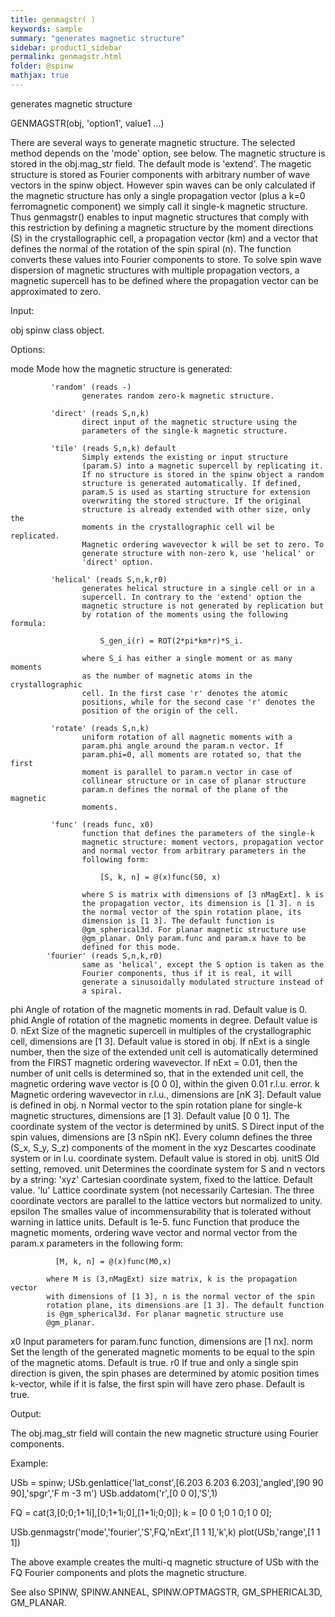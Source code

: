 ```yaml
---
title: genmagstr( )
keywords: sample
summary: "generates magnetic structure"
sidebar: product1_sidebar
permalink: genmagstr.html
folder: @spinw
mathjax: true
---
```

  generates magnetic structure
 
  GENMAGSTR(obj, 'option1', value1 ...)
 
  There are several ways to generate magnetic structure. The selected
  method depends on the 'mode' option, see below. The magnetic structure is
  stored in the obj.mag_str field. The default mode is 'extend'. The
  magetic structure is stored as Fourier components with arbitrary number
  of wave vectors in the spinw object. However spin waves can be only
  calculated if the magnetic structure has only a single propagation vector
  (plus a k=0 ferromagnetic component) we simply call it single-k magnetic
  structure. Thus genmagstr() enables to input magnetic structures that
  comply with this restriction by defining a magnetic structure by the
  moment directions (S) in the crystallographic cell, a propagation vector
  (km) and a vector that defines the normal of the rotation of the spin
  spiral (n). The function converts these values into Fourier components to
  store. To solve spin wave dispersion of magnetic structures with multiple
  propagation vectors, a magnetic supercell has to be defined where the
  propagation vector can be approximated to zero.
 
  Input:
 
  obj       spinw class object.
 
  Options:
 
  mode       Mode how the magnetic structure is generated:
 
             'random' (reads -)
                    generates random zero-k magnetic structure.
 
             'direct' (reads S,n,k)
                    direct input of the magnetic structure using the 
                    parameters of the single-k magnetic structure.
 
             'tile' (reads S,n,k) default
                    Simply extends the existing or input structure
                    (param.S) into a magnetic supercell by replicating it.
                    If no structure is stored in the spinw object a random
                    structure is generated automatically. If defined,
                    param.S is used as starting structure for extension
                    overwriting the stored structure. If the original
                    structure is already extended with other size, only the
                    moments in the crystallographic cell wil be replicated.
                    Magnetic ordering wavevector k will be set to zero. To
                    generate structure with non-zero k, use 'helical' or
                    'direct' option.
 
             'helical' (reads S,n,k,r0)
                    generates helical structure in a single cell or in a
                    supercell. In contrary to the 'extend' option the
                    magnetic structure is not generated by replication but
                    by rotation of the moments using the following formula:
 
                        S_gen_i(r) = ROT(2*pi*km*r)*S_i.
 
                    where S_i has either a single moment or as many moments
                    as the number of magnetic atoms in the crystallographic
                    cell. In the first case 'r' denotes the atomic
                    positions, while for the second case 'r' denotes the
                    position of the origin of the cell.
 
             'rotate' (reads S,n,k)
                    uniform rotation of all magnetic moments with a
                    param.phi angle around the param.n vector. If
                    param.phi=0, all moments are rotated so, that the first
                    moment is parallel to param.n vector in case of
                    collinear structure or in case of planar structure
                    param.n defines the normal of the plane of the magnetic
                    moments.
 
             'func' (reads func, x0)
                    function that defines the parameters of the single-k
                    magnetic structure: moment vectors, propagation vector
                    and normal vector from arbitrary parameters in the
                    following form:
 
                        [S, k, n] = @(x)func(S0, x)
 
                    where S is matrix with dimensions of [3 nMagExt]. k is
                    the propagation vector, its dimension is [1 3]. n is
                    the normal vector of the spin rotation plane, its
                    dimension is [1 3]. The default function is
                    @gm_spherical3d. For planar magnetic structure use
                    @gm_planar. Only param.func and param.x have to be
                    defined for this mode.
            'fourier' (reads S,n,k,r0)
                    same as 'helical', except the S option is taken as the
                    Fourier components, thus if it is real, it will
                    generate a sinusoidally modulated structure instead of
                    a spiral.
 
  phi       Angle of rotation of the magnetic moments in rad. Default
            value is 0.
  phid      Angle of rotation of the magnetic moments in degree. Default
            value is 0.
  nExt      Size of the magnetic supercell in multiples of the
            crystallographic cell, dimensions are [1 3]. Default value is
            stored in obj. If nExt is a single number, then the size of the
            extended unit cell is automatically determined from the FIRST
            magnetic ordering wavevector. If nExt = 0.01, then the number
            of unit cells is determined so, that in the extended unit cell,
            the magnetic ordering wave vector is [0 0 0], within the given
            0.01 r.l.u. error.
  k         Magnetic ordering wavevector in r.l.u., dimensions are [nK 3].
            Default value is defined in obj.
  n         Normal vector to the spin rotation plane for single-k magnetic
            structures, dimensions are [1 3]. Default value [0 0 1]. The
            coordinate system of the vector is determined by unitS.
  S         Direct input of the spin values, dimensions are [3 nSpin nK].
            Every column defines the three (S_x, S_y, S_z) components of
            the moment in the xyz Descartes coodinate system or in l.u.
            coordinate system. Default value is stored in obj.
  unitS     Old setting, removed.
  unit      Determines the coordinate system for S and n vectors by a
            string:
                'xyz'   Cartesian coordinate system, fixed to the lattice.
                        Default value.
                'lu' 	Lattice coordinate system (not necessarily
                        Cartesian. The three coordinate vectors are
                        parallel to the lattice vectors but normalized to
                        unity.
  epsilon   The smalles value of incommensurability that is
            tolerated without warning in lattice units. Default is 1e-5.
  func      Function that produce the magnetic moments, ordering wave
            vector and normal vector from the param.x parameters in the
            following form:
 
              [M, k, n] = @(x)func(M0,x)
 
            where M is (3,nMagExt) size matrix, k is the propagation vector
            with dimensions of [1 3], n is the normal vector of the spin
            rotation plane, its dimensions are [1 3]. The default function
            is @gm_spherical3d. For planar magnetic structure use
            @gm_planar.
  x0        Input parameters for param.func function, dimensions are
            [1 nx].
  norm      Set the length of the generated magnetic moments to be equal to
            the spin of the magnetic atoms. Default is true.
  r0        If true and only a single spin direction is given, the spin
            phases are determined by atomic position times k-vector, while
            if it is false, the first spin will have zero phase. Default is
            true.
 
  Output:
 
  The obj.mag_str field will contain the new magnetic structure using
  Fourier components.
 
  Example:
 
  USb = spinw;
  USb.genlattice('lat_const',[6.203 6.203 6.203],'angled',[90 90 90],'spgr','F m -3 m')
  USb.addatom('r',[0 0 0],'S',1)
  
  FQ = cat(3,[0;0;1+1i],[0;1+1i;0],[1+1i;0;0]);
  k  = [0 0 1;0 1 0;1 0 0];
  
  USb.genmagstr('mode','fourier','S',FQ,'nExt',[1 1 1],'k',k)
  plot(USb,'range',[1 1 1])
 
  The above example creates the multi-q magnetic structure of USb with the
  FQ Fourier components and plots the magnetic structure.
 
  See also SPINW, SPINW.ANNEAL, SPINW.OPTMAGSTR, GM_SPHERICAL3D, GM_PLANAR.
 
